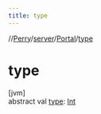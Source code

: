 ```yaml
---
title: type
---
```

//[Perry](../../../index.html)/[server](../index.html)/[Portal](index.html)/[type](type.html)



# type



[jvm]\
abstract val [type](type.html): [Int](https://kotlinlang.org/api/latest/jvm/stdlib/kotlin/-int/index.html)





